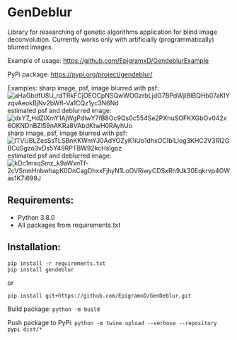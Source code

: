 # GenDeblur
Library for researching of genetic algorithms application for blind image deconvolution.
Currently works only with artificially (programmatically) blurred images.

Example of usage: https://github.com/EpigramxD/GendeblurExample

PyPi package: https://pypi.org/project/gendeblur/

Examples:
sharp image, psf, image blurred with psf:
![aHaGbdfU8U_rdTRkFCjOEOCpNSQwWOGzrbLjdG7BPdWjIBIBQHb07aKIYzqvAeokBjNv2bWfl-Va1CQz1yc3N6Nd](https://user-images.githubusercontent.com/52430062/170833691-86d80321-ce0a-445f-af1d-4332c466978d.jpg)
estimated psf and deblurred image:
![dxY7_HdZIXmY1AjWgPdlwY7fB8Oc9Qs0c554Se2PXnuSOFKXGbOv042x6OKNDnBZI59nAKRa8VAbdKtwH0RAyhUo](https://user-images.githubusercontent.com/52430062/170833695-09d61e6b-25c9-4da4-9da8-d84950e47883.jpg)
sharp image, psf, image blurred with psf:
![lTVUBLZesSsTLSBnKKWmYJ0AdYOZyK1iUo1dhxOCIbILlog3KHC2V3RI2GBCuSgzo3vDs5Y49RPTBW92kcHsIgoz](https://user-images.githubusercontent.com/52430062/170833702-aaa4a348-c77b-4497-87c9-e7291bba0fe2.jpg)
estimated psf and deblurred image:
![kDc1msqSmz_k9aWxnTf-2cVSnmHnbwhapK0DnCagDhxxFjhyN1LoOVRiwyCDSxRh9Jk30Eqkrvp4OWas1K7i699J](https://user-images.githubusercontent.com/52430062/170833704-1d16ff27-453a-4050-bec6-21fbb3841b75.jpg)


## Requirements:
- Python 3.8.0
- All packages from requirements.txt

## Installation:
```
pip install -r requirements.txt
pip install gendeblur
```
or
```
pip install git+https://github.com/EpigramxD/GenDeblur.git
```

Build package: ```python -m build```

Push package to PyPi: ```python -m twine upload --verbose --repository pypi dist/*```

